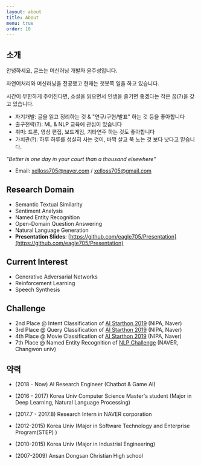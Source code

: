 ```yaml
---
layout: about
title: About
menu: true
order: 10
---
```


## 소개

안녕하세요, 글쓰는 머신러닝 개발자 윤주성입니다.

자연어처리와 머신러닝을 전공했고 현재는 챗봇쪽 일을 하고 있습니다.

시간이 무한하게 주어진다면, 소설을 읽으면서 인생을 즐기면 좋겠다는 작은 꿈(?)을 갖고 있습니다.

- 자기개발: 글을 읽고 정리하는 것 & "연구/구현/발표" 하는 것 등을 좋아합니다   
- 출구전략(?): ML & NLP 교육에 관심이 있습니다   
- 취미: 드론, 영상 편집, 보드게임, 기타연주 하는 것도 좋아합니다   
- 가치관(?): 하루 하루를 성실히 사는 것이, 바짝 살고 쭉 노는 것 보다 낫다고 믿습니다.

*"Better is one day in your court than a thousand elsewhere"*

- Email: xelloss705@naver.com / xelloss705@gmail.com   


## Research Domain
- Semantic Textual Similarity
- Sentiment Analysis
- Named Entity Recognition
- Open-Domain Question Answering
- Natural Language Generation
- **Presentation Slides**: [https://github.com/eagle705/Presentation](https://github.com/eagle705/Presentation)

## Current Interest
- Generative Adversarial Networks
- Reinforcement Learning
- Speech Synthesis

## Challenge
- 2nd Place @ Intent Classification of [AI Starthon 2019](http://aistarthon2019.co.kr/) (NIPA, Naver)
- 3rd Place @ Query Classification of [AI Starthon 2019](http://aistarthon2019.co.kr/) (NIPA, Naver)
- 4th Place @ Movie Classification of [AI Starthon 2019](http://aistarthon2019.co.kr/) (NIPA, Naver)
- 7th Place @ Named Entity Recognition of [NLP Challenge](http://air.changwon.ac.kr/?page_id=10) (NAVER, Changwon univ)

## 약력

- (2018 - Now) AI Research Engineer (Chatbot & Game AI)

- (2016 - 2017) Korea Univ Computer Science Master's student
(Major in Deep Learning, Natural Language Processing)

- (2017.7 - 2017.8) Research Intern in NAVER corporation

- (2012-2015) Korea Univ
(Major in Software Technology and Enterprise Program(STEP) )

- (2010-2015) Korea Univ
(Major in Industrial Engineering)

- (2007-2009) Ansan Dongsan Christian High school
